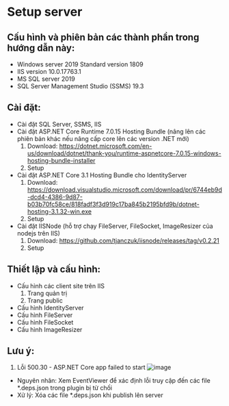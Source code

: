 # Setup server

## Cấu hình và phiên bản các thành phần trong hướng dẫn này:
- Windows server 2019 Standard version 1809
- IIS version 10.0.17763.1
- MS SQL server 2019
- SQL Server Management Studio (SSMS) 19.3

## Cài đặt:
- Cài đặt SQL Server, SSMS, IIS
- Cài đặt ASP.NET Core Runtime 7.0.15 Hosting Bundle (nâng lên các phiên bản khác nếu nâng cấp core lên các version .NET mới)
  1. Download: https://dotnet.microsoft.com/en-us/download/dotnet/thank-you/runtime-aspnetcore-7.0.15-windows-hosting-bundle-installer
  2. Setup
- Cài đặt ASP.NET Core 3.1 Hosting Bundle cho IdentityServer
  1. Download: https://download.visualstudio.microsoft.com/download/pr/6744eb9d-dcd4-4386-9d87-b03b70fc58ce/818fadf3f3d919c17ba845b2195bfd9b/dotnet-hosting-3.1.32-win.exe
  2. Setup 
- Cài đặt IISNode (hỗ trợ chạy FileServer, FileSocket, ImageResizer của nodejs trên IIS)
  1. Download: https://github.com/tjanczuk/iisnode/releases/tag/v0.2.21
  2. Setup

## Thiết lập và cấu hình:
- Cấu hình các client site trên IIS
  1. Trang quản trị
  2. Trang public
- Cấu hình IdentityServer
- Cấu hình FileServer
- Cấu hình FileSocket
- Cấu hình ImageResizer

## Lưu ý:
1. Lỗi 500.30 - ASP.NET Core app failed to start
![image](https://github.com/tungvp29/Document/assets/37463451/4af848f7-b1b0-4dcf-9a91-c89eb00ab3ce)
- Nguyên nhân: Xem EventViewer để xác định lỗi truy cập đến các file *.deps.json trong plugin bị từ chối
- Xử lý: Xóa các file *.deps.json khi publish lên server
